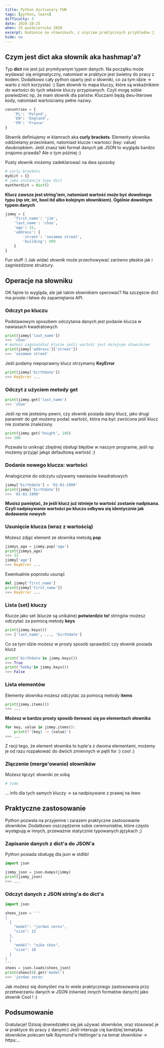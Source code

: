 ```yaml
---
title: Python dictionary FUN
tags: [python, learn]
difficulty: 3
date: 2020-10-25
when: 25 października 2020
excerpt: Kodzenie na słownikach, z użyciem praktycznych przykładów 🤏
hide: no
---
```


## Czym jest dict aka słownik aka hashmap'a?

Typ **dict** nie jest już prymitywnym typem danych. Na początku może wydawać się enigmatyczny, natomiast w praktyce jest świetny do pracy z kodem. Dodatkowo cały python oparty jest o słowniki, co za tym idzie -> warto z nich korzystać :) 
Sam słownik to mapa kluczy, które są wskaźnikiem do wartości do tych właśnie kluczy przypisanych.
Czyli mogę sobie powiedzieć np, że mam słownik dla państw. Kluczami będą dwu-literowe kody, natomiast wartościamy pełne nazwy.

```python
conuntries = {
    'PL': 'Poland',
    'EN': 'England',
    'FR': 'France'
}
```

Słownik definiujemy w klamrach aka **curly brackets**. Elementy słownika oddzielamy przecinkami, natomiast klucze i wartości (key: value) dwukropkiem. Jeśli znasz taki format danych jak JSON to wygląda bardzo znajomo prawda? Ale o tym później :)

Pusty słownik możemy zadeklarować na dwa sposoby  

```python
# curly brackets
mydict = {}
# jako instancja typu dict
myotherdict = dict()
```

**Klucz zawsze jest string'iem, natomiast wartość może być dowolnego typu (np str, int, bool itd albo kolejnym słownikiem). Ogólnie dowolnym typem danych**  

```python
jimmy = {
    'first_name': 'jim',
    'last_name': 'choo',
    'age': 33,
    'address': {
        'street': 'sezamee street',
        'building': 999
    }
}
```

Fun stuff :)
Jak widać słownik może przechowywać zarówno płaskie jak i zagnieżdzone struktury.  

## Operacje na słowniku

OK fajnie to wygląda, ale jak takim słownikiem operować? Na szczęście dict ma proste i łatwe do zapamiętania API.  

### Odczyt po kluczu

Podstawowym sposobem odczytania danych jest podanie klucza w nawiasach kwadratowych  

```python
print(jimmy['last_name'])
>>> 'choo'
# możesz zagnieżdżać klucze jeśli wartość jest kolejnym słownikiem
print(jimmy['address']['street'])
>>> 'sezamee street'
```

Jeśli podamy niepoprawny klucz otrzymamy **KeyError**  

```python
print(jimmy['birthdate'])
>>> KeyError ...  

```

### Odczyt z użyciem metody get

```python
print(jimmy.get('last_name')
>>> 'choo'
```

Jeśli np nie jesteśmy pewni, czy słownik posiada dany klucz, jako drugi parametr do get możemy podać wartość, która ma być zwrócona jeśli klucz nie zostanie znaleziony  

```python
print(jimmy.get('height', 180)
>>> 180
```

Pozwala to uniknąć zbędnej obsługi błędów w naszym programie, jeśli np możemy przyjąć jakąś defaultową wartość :)  

### Dodanie nowego klucza: wartości

Analogicznie do odczytu używamy nawiasów kwadratowych  

```python
jimmy['birthdate'] = '01-01-1999'
print(jimmy['birthdate'])
>>> '01-01-1999'
```

**Musisz pamiętać, że jeśli klucz już istnieje to wartość zostanie nadpisana. Czyli nadpisywanie wartości po kluczu odbywa się identycznie jak dodawanie nowych**  

### Usunięcie klucza (wraz z wartością)

Możesz zdjąć element ze słownika metodą **pop**  

```python
jimmys_age = jimmy.pop('age')
print(jimmys_age)
>>> 33
jimmy['age']
>>> KeyError ...
```

Ewentualnie poprostu usunąć  

```python
del jimmy['first_name']
print(jimmy['first_name'])
>>> KeyError ...

```
### Lista (set) kluczy

Klucze jako set (klucze są unikalne) **potwierdzic to!** stringów możesz odczytać za pomocą metody **keys**

```python
print(jimmy.keys())
>>> ['last_name', ..., 'birthdate']
```

Co za tym idzie możesz w prosty sposób sprawdzić czy słownik posiada klucz

```python
print('birthdate'in jimmy.keys())
>>> True
print('hobby'in jimmy.keys())
>>> False
```

### Lista elementów

Elementy słownika możesz odczytac za pomocą metody **items**

```python
print(jimmy.items())
>>> ...
```

**Możesz w bardzo prosty sposób iterować się po elementach słownika**

```python
for key, value in jimmy.items():
    print(f'{key} -> {value}')
>>> ...
```

Z racji tego, że element słownika to tuple'a z dwoma elementami, możemy je od razu rozpakować do dwóch zmiennych w pętli for :) cool :)

### Złączenie (merge'owanie) słowników

Możesz łączyć słowniki ze sobą

```python
# todo
```

... info dla tych samych kluczy -> sa nadpisywane z prawej na lewo

## Praktyczne zastosowanie

Python pozwala na przyjemne i zarazem praktyczne zastosowanie słowników. Dodatkowo oszczędzenie sobie ceremoniałów, które często występują w innych, przeważnie statycznie typowanych językach ;)

### Zapisanie danych z dict'a do JSON'a

Python posiada obsługę dla json w stdlib!

```python
import json

jimmy_json = json.dumps(jimmy)
print(jimmy_json)
>>> ...
```

### Odczyt danych z JSON string'a do dict'a

```python
import json

shoes_json = '''
[
  {
    "model": "jordan zeros",
    "size": 12
  },
  {
    "model": "nike shox",
    "size": 10
  }
]
'''
shoes = json.loads(shoes_json)
print(shoes[0].get('model')
>>> 'jordan zeros'
```

Jak możesz się domyśleć ma to wiele praktycznego zastosowania przy przetwarzaniu danych w JSON (również innych formatów danych) jako słownik
Cool ! :)

## Podsumowanie

Gratulacje! Dzisiaj dowiedziałeś się jak używać słowników, oraz stosować je w praktyce do pracy z danymi:)
Jeśli intersuje cię bardziej tematyka słowników polecam talk Raymond'a Hettinger'a na temat słowników -> https:...
